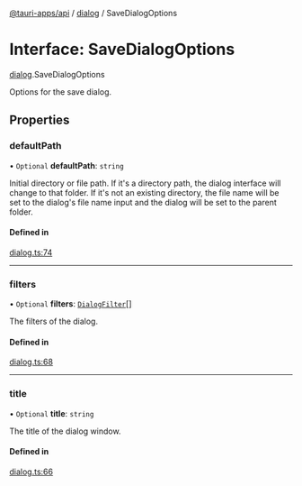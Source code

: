 [@tauri-apps/api](../README.md) / [dialog](../modules/dialog.md) / SaveDialogOptions

# Interface: SaveDialogOptions

[dialog](../modules/dialog.md).SaveDialogOptions

Options for the save dialog.

## Properties

### defaultPath

• `Optional` **defaultPath**: `string`

Initial directory or file path.
If it's a directory path, the dialog interface will change to that folder.
If it's not an existing directory, the file name will be set to the dialog's file name input and the dialog will be set to the parent folder.

#### Defined in

[dialog.ts:74](https://github.com/tauri-apps/tauri/blob/fbb9017/tooling/api/src/dialog.ts#L74)

___

### filters

• `Optional` **filters**: [`DialogFilter`](dialog.DialogFilter.md)[]

The filters of the dialog.

#### Defined in

[dialog.ts:68](https://github.com/tauri-apps/tauri/blob/fbb9017/tooling/api/src/dialog.ts#L68)

___

### title

• `Optional` **title**: `string`

The title of the dialog window.

#### Defined in

[dialog.ts:66](https://github.com/tauri-apps/tauri/blob/fbb9017/tooling/api/src/dialog.ts#L66)
